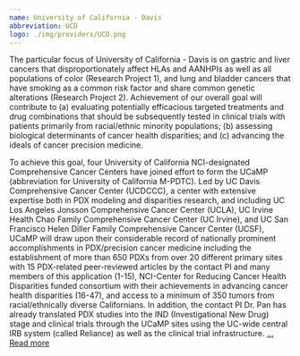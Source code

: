 ```yaml
---
name: University of California - Davis
abbreviation: UCD
logo: ./img/providers/UCD.png
---
```


The particular focus of University of California - Davis is on gastric and liver cancers that disproportionately affect HLAs and AANHPIs as well as all populations of color (Research Project 1), and lung and bladder cancers that have smoking as a common risk factor and share common genetic alterations (Research Project 2). 
Achievement of our overall goal will contribute to (a) evaluating potentially efficacious targeted treatments and drug combinations that should be subsequently tested in clinical trials with patients primarily from racial/ethnic minority populations; (b) assessing biological determinants of cancer health disparities; and (c) advancing the ideals of cancer precision medicine. 

To achieve this goal, four University of California NCI-designated Comprehensive Cancer Centers have joined effort to form the UCaMP (abbreviation for University of California M-PDTC). 
Led by UC Davis Comprehensive Cancer Center (UCDCCC), a center with extensive expertise both in PDX modeling and disparities research, and including UC Los Angeles Jonsson Comprehensive Cancer Center (UCLA), UC Irvine Health Chao Family Comprehensive Cancer Center (UC Irvine), and UC San Francisco Helen Diller Family Comprehensive Cancer Center (UCSF), UCaMP will draw upon their considerable record of nationally prominent accomplishments in PDX/precision cancer medicine including the establishment of more than 650 PDXs from over 20 different primary sites with 15 PDX-related peer-reviewed articles by the contact PI and many members of this application (1-15), NCI-Center for Reducing Cancer Health Disparities funded consortium with their achievements in advancing cancer health disparities (16-47), and access to a minimum of 350 tumors from racial/ethnically diverse Californians. In addition, the contact PI Dr. Pan has already translated PDX studies into the IND (Investigational New Drug) stage and clinical trials through the UCaMP sites using the UC-wide central IRB system (called Reliance) as well as the clinical trial infrastructure. 
[... Read more](https://www.pdxnetwork.org/new-page)
